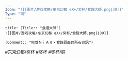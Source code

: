 ```yaml
---
Icon: "![[图片/游戏攻略/东京幻都 eX+/奖杯/食譜大師.png|30]]"
Type: "铜"
---
```

```ad-common-bronze-trophy
title: (Title:: "食譜大師")
![[图片/游戏攻略/东京幻都 eX+/奖杯/食譜大師.png|100]]

(Comment:: "完成ＮｉＡＲ・食譜頁面的所有資訊")
```

#东京幻都/奖杯 #奖杯 #奖杯/铜
